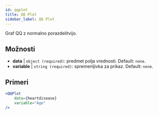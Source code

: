 ```yaml
---
id: qqplot
title: QQ Plot
sidebar_label: QQ Plot
---
```


Graf QQ z normalno porazdelitvijo.

## Možnosti

* __data__ | `object (required)`: predmet polja vrednosti. Default: `none`.
* __variable__ | `string (required)`: spremenljivka za prikaz. Default: `none`.


## Primeri

```jsx live
<QQPlot 
    data={heartdisease} 
    variable="Age"
/>
```

